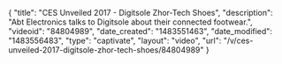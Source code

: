 {
    "title": "CES Unveiled 2017 - Digitsole Zhor-Tech Shoes",
    "description": "Abt Electronics talks to Digitsole about their connected footwear.",
    "videoid": "84804989",
    "date_created": "1483551463",
    "date_modified": "1483556483",
    "type": "captivate",
    "layout": "video",
    "url": "\/v\/ces-unveiled-2017-digitsole-zhor-tech-shoes\/84804989"
}
